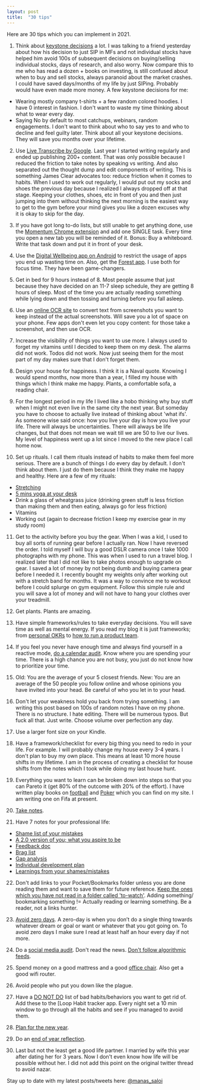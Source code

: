 ```yaml
---
layout: post
title:  "30 tips"
---
```


Here are 30 tips which you can implement in 2021.

1. Think about [keystone decisions](https://www.dreamsaroundtheworld.com/one-choice-can-change-your-life-making-keystone-decisions/) a lot. I was talking to a friend yesterday about how his decision to just SIP in MFs and not individual stocks have helped him avoid 100s of subsequent decisions on buying/selling individual stocks, days of research, and also worry. Now compare this to me who has read a dozen + books on investing, is still confused about when to buy and sell stocks, always paranoid about the market crashes. I could have saved days/months of my life by just SIPing. Probably would have even made more money. A few keystone decisions for me:
  -  Wearing mostly company t-shirts + a few random colored hoodies. I have 0 interest in fashion. I don't want to waste my time thinking about what to wear every day.
  - Saying No by default to most catchups, webinars, random engagements. I don't want to think about who to say yes to and who to decline and feel guilty later. Think about all your keystone decisions. They will save you months over your lifetime.

2. Use [Live Transcribe by Google](https://play.google.com/store/apps/details?id=com.google.audio.hearing.visualization.accessibility.scribe&hl=en_IN&gl=US). Last year I started writing regularly and ended up publishing 200+ content. That was only possible because I reduced the friction to take notes by speaking vs writing. And also separated out the thought dump and edit components of writing. This is something James Clear advocates too: reduce friction when it comes to habits. When I used to work out regularly, I would put out my socks and shoes the previous day because I realized I always dropped off at that stage. Keeping your clothes, shoes, etc in front of you and then just jumping into them without thinking the next morning is the easiest way to get to the gym before your mind gives you like a dozen excuses why it is okay to skip for the day.

3. If you have got long to-do lists, but still unable to get anything done, use the [Momentum Chrome extension](https://chrome.google.com/webstore/detail/momentum/laookkfknpbbblfpciffpaejjkokdgca?hl=en) and add one SINGLE task. Every time you open a new tab you will be reminded of it. Bonus: Buy a whiteboard. Write that task down and put it in front of your desk.

4. Use the [Digital Wellbeing app on Android](https://play.google.com/store/apps/details?id=com.google.android.apps.wellbeing&hl=en_IN&gl=US) to restrict the usage of apps you end up wasting time on. Also, get the [Forest app](https://www.forestapp.cc/). I use both for focus time. They have been game-changers.

5. Get in bed for 9 hours instead of 8. Most people assume that just because they have decided on an 11-7 sleep schedule, they are getting 8 hours of sleep. Most of the time you are actually reading something while lying down and then tossing and turning before you fall asleep.

6. Use an [online OCR site](https://www.onlineocr.net/) to convert text from screenshots you want to keep instead of the actual screenshots. Will save you a lot of space on your phone. Few apps don't even let you copy content: for those take a screenshot, and then use OCR.

7. Increase the visibility of things you want to use more. I always used to forget my vitamins until I decided to keep them on my desk. The alarms did not work. Todos did not work. Now just seeing them for the most part of my day makes sure that I don't forget them.

8. Design your house for happiness. I think it is a Naval quote. Knowing I would spend months, now more than a year, I filled my house with things which I think make me happy. Plants, a comfortable sofa, a reading chair.

9. For the longest period in my life I lived like a hobo thinking why buy stuff when I might not even live in the same city the next year. But someday you have to choose to actually live instead of thinking about 'what ifs'. As someone wise said once: how you live your day is how you live your life. There will always be uncertainties. There will always be life changes, but that does not mean we wait till we are 50 to live our lives. My level of happiness went up a lot since I moved to the new place I call home now.

10. Set up rituals. I call them rituals instead of habits to make them feel more serious. There are a bunch of things I do every day by default. I don't think about them. I just do them because I think they make me happy and healthy. Here are a few of my rituals:
  - [Stretching](https://www.youtube.com/watch?app=desktop&v=K4dmZ5_n6uU)
  - [5 mins yoga at your desk](https://www.youtube.com/watch?v=tAUf7aajBWE)
  - Drink a glass of wheatgrass juice (drinking green stuff is less friction than making them and then eating, always go for less friction)
  - Vitamins
  - Working out (again to decrease friction I keep my exercise gear in my study room)

11. Get to the activity before you buy the gear. When I was a kid, I used to buy all sorts of running gear before I actually ran. Now I have reversed the order. I told myself I will buy a good DSLR camera once I take 1000 photographs with my phone. This was when I used to run a travel blog. I realized later that I did not like to take photos enough to upgrade on gear. I saved a lot of money by not being dumb and buying camera gear before I needed it. I recently bought my weights only after working out with a stretch band for months. It was a way to convince me to workout before I could splurge on gym equipment. Follow this simple rule and you will save a lot of money and will not have to hang your clothes over your treadmill.

12. Get plants. Plants are amazing.

13. Have simple frameworks/rules to take everyday decisions. You will save time as well as mental energy. If you read my blog it is just frameworks; from [personal OKRs](https://manassaloi.com/2020/12/31/okrs-2020-update.html) to [how to run a product team](https://manassaloi.com/2020/03/23/running-product-team.html).

14. If you feel you never have enough time and always find yourself in a reactive mode, [do a calendar audit](https://manassaloi.com/2020/06/25/calendar-audit.html). Know where you are spending your time. There is a high chance you are not busy, you just do not know how to prioritize your time.

15. Old: You are the average of your 5 closest friends. New: You are an average of the 50 people you follow online and whose opinions you have invited into your head. Be careful of who you let in to your head.

16. Don't let your weakness hold you back from trying something. I am writing this post based on 100s of random notes I have on my phone. There is no structure. I hate editing. There will be numerous typos. But fuck all that. Just write. Choose volume over perfection any day.

17. Use a larger font size on your Kindle.

18. Have a framework/checklist for every big thing you need to redo in your life. For example. I will probably change my house every 3-4 years. I don't plan to buy my own place. This means at least 10 more house shifts in my lifetime. I am in the process of creating a checklist for house shifts from the notes which I took while doing my last house hunt.

19. Everything you want to learn can be broken down into steps so that you can Pareto it (get 80% of the outcome with 20% of the effort). I have written play books on [football](https://manassaloi.com/2020/02/02/learning-football.html) and [Poker](https://manassaloi.com/2020/04/07/learning-poker.html) which you can find on my site. I am writing one on Fifa at present.

20. [Take notes](https://manassaloi.com/2016/01/14/11-habits-change-life.html).

21. Have 7 notes for your professional life:
  - [Shame list of your mistakes](https://manassaloi.com/2020/11/21/craftsvilla-learnings.html)
  - [A 2.0 version of you; what you aspire to be](https://manassaloi.com/2019/11/24/build-measure-learn.html)
  - [Feedback doc](https://manassaloi.com/2019/11/24/build-measure-learn.html)
  - [Brag list](https://jvns.ca/blog/brag-documents/)
  - [Gap analysis](https://manassaloi.com/2020/05/11/career-dev-plan.html)
  - [Individual development plan](https://manassaloi.com/2020/05/11/career-dev-plan.html)
  - [Learnings from your shames/mistakes](https://manassaloi.com/2019/11/24/build-measure-learn.html)

22. Don't add links to your Pocket/Bookmarks folder unless you are done reading them and want to save them for future reference. [Keep the ones which you have not read in a folder called 'to-watch'](https://manassaloi.com/2016/01/14/11-habits-change-life.html). Adding something/ bookmarking something != Actually reading or learning something. Be a reader, not a links hunter.

23. [Avoid zero days](https://www.reddit.com/r/getdisciplined/comments/1q96b5/i_just_dont_care_about_myself/cdah4af/). A zero-day is when you don’t do a single thing towards whatever dream or goal or want or whatever that you got going on. To avoid zero days I make sure I read at least half an hour every day if not more.

24. Do a [social media audit](https://manassaloi.com/2020/12/30/online-cleanse.html). Don't read the news. [Don't follow algorithmic feeds](https://manassaloi.com/2020/05/30/three-months-since.html).

25. Spend money on a good mattress and a good [office chair](https://www.lesswrong.com/posts/7hFeMWC6Y5eaSixbD/100-tips-for-a-better-life). Also get a good wifi router.

26. Avoid people who put you down like the plague.

27. Have a [DO NOT DO](https://manassaloi.com/2019/11/24/build-measure-learn.html) list of bad habits/behaviors you want to get rid of. Add these to the [Loop Habit tracker app. Every night set a 10 min window to go through all the habits and see if you managed to avoid them.

28. [Plan for the new year](https://www.youtube.com/watch?app=desktop&v=ERGbgvvCJ8o&feature=youtu.be).

29. Do an [end of year reflection](https://manassaloi.com/2020/12/22/questions.html).

30.  Last but not the least get a good life partner. I married by wife this year after dating her for 3 years. Now I don't even know how life will be possible without her. I did not add this point on the original twitter thread to avoid nazar.

Stay up to date with my latest posts/tweets here: [@manas_saloi](http://twitter.com/manas_saloi)
